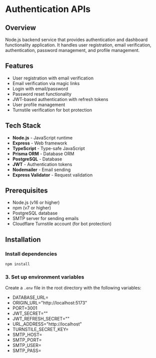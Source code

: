 # Authentication APIs

## Overview
Node.js backend service that provides authentication and dashboard functionality application. It handles user registration, email verification, authentication, password management, and profile management.

## Features
- User registration with email verification
- Email verification via magic links
- Login with email/password
- Password reset functionality
- JWT-based authentication with refresh tokens
- User profile management
- Turnstile verification for bot protection

## Tech Stack
- **Node.js** - JavaScript runtime
- **Express** - Web framework
- **TypeScript** - Type-safe JavaScript
- **Prisma ORM** - Database ORM
- **PostgreSQL** - Database
- **JWT** - Authentication tokens
- **Nodemailer** - Email sending
- **Express Validator** - Request validation

## Prerequisites
- Node.js (v16 or higher)
- npm (v7 or higher)
- PostgreSQL database
- SMTP server for sending emails
- Cloudflare Turnstile account (for bot protection)

## Installation

### Install dependencies
```bash
npm install
```

### 3. Set up environment variables
Create a `.env` file in the root directory with the following variables:
- DATABASE_URL=
- ORIGIN_URL="http://localhost:5173"
- PORT=3001
- JWT_SECRET=""
- JWT_REFRESH_SECRET=""
- URL_ADDRESS="http://localhost"
- TURNSTILE_SECRET_KEY=
- SMTP_HOST=
- SMTP_PORT=
- SMTP_USER=
- SMTP_PASS=
